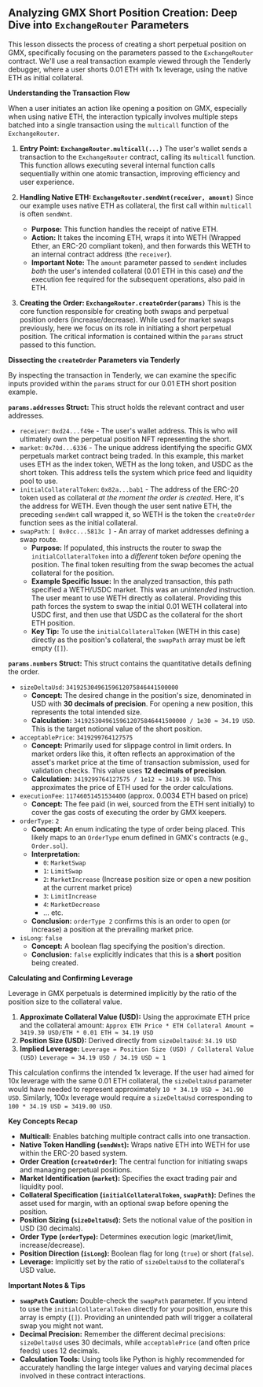 ## Analyzing GMX Short Position Creation: Deep Dive into `ExchangeRouter` Parameters

This lesson dissects the process of creating a short perpetual position on GMX, specifically focusing on the parameters passed to the `ExchangeRouter` contract. We'll use a real transaction example viewed through the Tenderly debugger, where a user shorts 0.01 ETH with 1x leverage, using the native ETH as initial collateral.

**Understanding the Transaction Flow**

When a user initiates an action like opening a position on GMX, especially when using native ETH, the interaction typically involves multiple steps batched into a single transaction using the `multicall` function of the `ExchangeRouter`.

1.  **Entry Point: `ExchangeRouter.multicall(...)`**
    The user's wallet sends a transaction to the `ExchangeRouter` contract, calling its `multicall` function. This function allows executing several internal function calls sequentially within one atomic transaction, improving efficiency and user experience.

2.  **Handling Native ETH: `ExchangeRouter.sendWnt(receiver, amount)`**
    Since our example uses native ETH as collateral, the first call within `multicall` is often `sendWnt`.
    *   **Purpose:** This function handles the receipt of native ETH.
    *   **Action:** It takes the incoming ETH, wraps it into WETH (Wrapped Ether, an ERC-20 compliant token), and then forwards this WETH to an internal contract address (the `receiver`).
    *   **Important Note:** The `amount` parameter passed to `sendWnt` includes *both* the user's intended collateral (0.01 ETH in this case) *and* the execution fee required for the subsequent operations, also paid in ETH.

3.  **Creating the Order: `ExchangeRouter.createOrder(params)`**
    This is the core function responsible for creating both swaps and perpetual position orders (increase/decrease). While used for market swaps previously, here we focus on its role in initiating a short perpetual position. The critical information is contained within the `params` struct passed to this function.

**Dissecting the `createOrder` Parameters via Tenderly**

By inspecting the transaction in Tenderly, we can examine the specific inputs provided within the `params` struct for our 0.01 ETH short position example.

**`params.addresses` Struct:** This struct holds the relevant contract and user addresses.

*   `receiver`: `0xd24...f49e` - The user's wallet address. This is who will ultimately own the perpetual position NFT representing the short.
*   `market`: `0x70d...6336` - The unique address identifying the specific GMX perpetuals market contract being traded. In this example, this market uses ETH as the index token, WETH as the long token, and USDC as the short token. This address tells the system which price feed and liquidity pool to use.
*   `initialCollateralToken`: `0x82a...bab1` - The address of the ERC-20 token used as collateral *at the moment the order is created*. Here, it's the address for WETH. Even though the user sent native ETH, the preceding `sendWnt` call wrapped it, so WETH is the token the `createOrder` function sees as the initial collateral.
*   `swapPath`: `[ 0x0cc...5813c ]` - An array of market addresses defining a swap route.
    *   **Purpose:** If populated, this instructs the router to swap the `initialCollateralToken` into a *different* token *before* opening the position. The final token resulting from the swap becomes the actual collateral for the position.
    *   **Example Specific Issue:** In the analyzed transaction, this path specified a WETH/USDC market. This was an *unintended* instruction. The user meant to use WETH directly as collateral. Providing this path forces the system to swap the initial 0.01 WETH collateral into USDC first, and then use that USDC as the collateral for the short ETH position.
    *   **Key Tip:** To use the `initialCollateralToken` (WETH in this case) directly as the position's collateral, the `swapPath` array must be left empty (`[]`).

**`params.numbers` Struct:** This struct contains the quantitative details defining the order.

*   `sizeDeltaUsd`: `34192530496159612075846441500000`
    *   **Concept:** The desired change in the position's size, denominated in USD with **30 decimals of precision**. For opening a new position, this represents the total intended size.
    *   **Calculation:** `34192530496159612075846441500000 / 1e30 ≈ 34.19 USD`. This is the target notional value of the short position.
*   `acceptablePrice`: `3419299764127575`
    *   **Concept:** Primarily used for slippage control in limit orders. In market orders like this, it often reflects an approximation of the asset's market price at the time of transaction submission, used for validation checks. This value uses **12 decimals of precision**.
    *   **Calculation:** `3419299764127575 / 1e12 ≈ 3419.30 USD`. This approximates the price of ETH used for the order calculations.
*   `executionFee`: `11746051451534400` (approx. 0.0034 ETH based on price)
    *   **Concept:** The fee paid (in wei, sourced from the ETH sent initially) to cover the gas costs of executing the order by GMX keepers.
*   `orderType`: `2`
    *   **Concept:** An enum indicating the type of order being placed. This likely maps to an `OrderType` enum defined in GMX's contracts (e.g., `Order.sol`).
    *   **Interpretation:**
        *   `0`: `MarketSwap`
        *   `1`: `LimitSwap`
        *   `2`: `MarketIncrease` (Increase position size or open a new position at the current market price)
        *   `3`: `LimitIncrease`
        *   `4`: `MarketDecrease`
        *   ... etc.
    *   **Conclusion:** `orderType 2` confirms this is an order to open (or increase) a position at the prevailing market price.
*   `isLong`: `false`
    *   **Concept:** A boolean flag specifying the position's direction.
    *   **Conclusion:** `false` explicitly indicates that this is a **short** position being created.

**Calculating and Confirming Leverage**

Leverage in GMX perpetuals is determined implicitly by the ratio of the position size to the collateral value.

1.  **Approximate Collateral Value (USD):** Using the approximate ETH price and the collateral amount:
    `Approx ETH Price * ETH Collateral Amount = 3419.30 USD/ETH * 0.01 ETH ≈ 34.19 USD`
2.  **Position Size (USD):** Derived directly from `sizeDeltaUsd`:
    `34.19 USD`
3.  **Implied Leverage:**
    `Leverage = Position Size (USD) / Collateral Value (USD)`
    `Leverage ≈ 34.19 USD / 34.19 USD ≈ 1`

This calculation confirms the intended 1x leverage. If the user had aimed for 10x leverage with the same 0.01 ETH collateral, the `sizeDeltaUsd` parameter would have needed to represent approximately `10 * 34.19 USD = 341.90 USD`. Similarly, 100x leverage would require a `sizeDeltaUsd` corresponding to `100 * 34.19 USD = 3419.00 USD`.

**Key Concepts Recap**

*   **Multicall:** Enables batching multiple contract calls into one transaction.
*   **Native Token Handling (`sendWnt`):** Wraps native ETH into WETH for use within the ERC-20 based system.
*   **Order Creation (`createOrder`):** The central function for initiating swaps and managing perpetual positions.
*   **Market Identification (`market`):** Specifies the exact trading pair and liquidity pool.
*   **Collateral Specification (`initialCollateralToken`, `swapPath`):** Defines the asset used for margin, with an optional swap before opening the position.
*   **Position Sizing (`sizeDeltaUsd`):** Sets the notional value of the position in USD (30 decimals).
*   **Order Type (`orderType`):** Determines execution logic (market/limit, increase/decrease).
*   **Position Direction (`isLong`):** Boolean flag for long (`true`) or short (`false`).
*   **Leverage:** Implicitly set by the ratio of `sizeDeltaUsd` to the collateral's USD value.

**Important Notes & Tips**

*   **`swapPath` Caution:** Double-check the `swapPath` parameter. If you intend to use the `initialCollateralToken` directly for your position, ensure this array is empty (`[]`). Providing an unintended path will trigger a collateral swap you might not want.
*   **Decimal Precision:** Remember the different decimal precisions: `sizeDeltaUsd` uses 30 decimals, while `acceptablePrice` (and often price feeds) uses 12 decimals.
*   **Calculation Tools:** Using tools like Python is highly recommended for accurately handling the large integer values and varying decimal places involved in these contract interactions.
